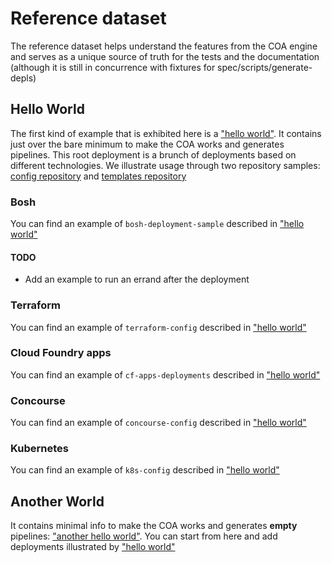 # Reference dataset

The reference dataset helps understand the features from the COA engine and
serves as a unique source of truth for the tests and the documentation
(although it is still in concurrence with fixtures for spec/scripts/generate-depls)

## Hello World

The first kind of example that is exhibited here is a ["hello world"](hello-world-root-depls.md). It
contains just over the bare minimum to make the COA works and generates pipelines. This root deployment is a brunch of deployments based on different technologies. We illustrate usage through two repository samples: [config repository](config_repository/) and [templates repository](template_repository/)

### Bosh

You can find an example of `bosh-deployment-sample` described in  ["hello world"](hello-world-root-depls.md)

#### TODO
* Add an example to run an errand after the deployment

### Terraform

You can find an example of `terraform-config` described in ["hello world"](hello-world-root-depls.md)

### Cloud Foundry apps

You can find an example of `cf-apps-deployments` described in ["hello world"](hello-world-root-depls.md)

### Concourse

You can find an example of `concourse-config` described in ["hello world"](hello-world-root-depls.md)

### Kubernetes

You can find an example of `k8s-config` described in ["hello world"](hello-world-root-depls.md)


## Another World

It contains minimal info to make the COA works and generates **empty** pipelines: ["another hello world"](another-world-root-depls.md). You can start from here and add deployments illustrated by ["hello world"](hello-world-root-depls.md) 

